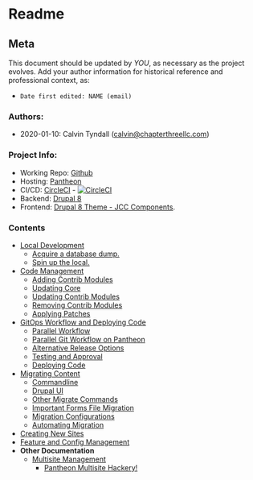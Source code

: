 # Readme

## Meta

This document should be updated by *YOU*, as necessary as the project evolves.
Add your author information for historical reference and professional context, as:
 - `Date first edited: NAME (email)`


### Authors:
 - 2020-01-10: Calvin Tyndall (calvin@chapterthreellc.com)

### Project Info:
 [repo]: https://github.com/JudicialCouncilOfCalifornia/trialcourt
 [host]: https://pantheon.io
 [ci]: https://circleci.com
 [backend]: https://drupal.org/8
 [frontend]: https://drupal.org/project/jcc_components
 [parallelpdf]: ParallelPantheon.pdf

 - Working Repo: [Github][repo]
 - Hosting: [Pantheon][host]
 - CI/CD: [CircleCI][ci] - [![CircleCI](https://circleci.com/gh/JudicialCouncilOfCalifornia/trialcourt/tree/master.svg?style=svg)](https://circleci.com/gh/JudicialCouncilOfCalifornia/trialcourt/tree/master)
 - Backend: [Drupal 8][backend]
 - Frontend: [Drupal 8 Theme - JCC Components][frontend].

### Contents

 - [Local Development](./docs/local-development.md)
   - [Acquire a database dump.](./docs/local-development.md#acquire-a-database-dump)
   - [Spin up the local.](./docs/local-development.md#user-content-spin-up-the-local)
 - [Code Management](./docs/code-management.md)
   - [Adding Contrib Modules](./docs/code-management.md#user-content-adding-contrib-modules)
   - [Updating Core](./docs/code-management.md#updating-core)
   - [Updating Contrib Modules](./docs/code-management.md#updating-contrib-modules)
   - [Removing Contrib Modules](./docs/code-management.md#removing-contrib-modules)
   - [Applying Patches](./docs/code-management.md#applying-patches)
 - [GitOps Workflow and Deploying Code](./docs/git-ops-workflow-deploying-code.md)
   - [Parallel Workflow](./docs/git-ops-workflow-deploying-code.md#gitops-workflow-and-deploying-code)
   - [Parallel Git Workflow on Pantheon](./docs/ParallelPantheon.pdf)
   - [Alternative Release Options](./docs/git-ops-workflow-deploying-code.md#alternative-release-options)
   - [Testing and Approval](./docs/git-ops-workflow-deploying-code.md#testing-and-approval)
   - [Deploying Code](./docs/git-ops-workflow-deploying-code.md#deploying-code)
 - [Migrating Content](./docs/migrations.md)
   - [Commandline](./docs/migrations.md#command-line)
   - [Drupal UI](./docs/migrations.md#drupal-ui)
   - [Other Migrate Commands](./docs/migrations.md#other-migrate-commands)
   - [Important Forms File Migration](./docs/migrations.md#forms-file)
   - [Migration Configurations](./docs/migrations.md#migration-configurations)
   - [Automating Migration](./docs/migrations.md#automating-migrations)
 - [Creating New Sites](./docs/creating-new-sites.md)
 - [Feature and Config Management](./docs/feature-config-management.md)
 - **Other Documentation**
   - [Multisite Management](./docs/MULTISITE.md)
     - [Pantheon Multisite Hackery!](./docs/MULTISITE.md#pantheon-multisite-hackery)

